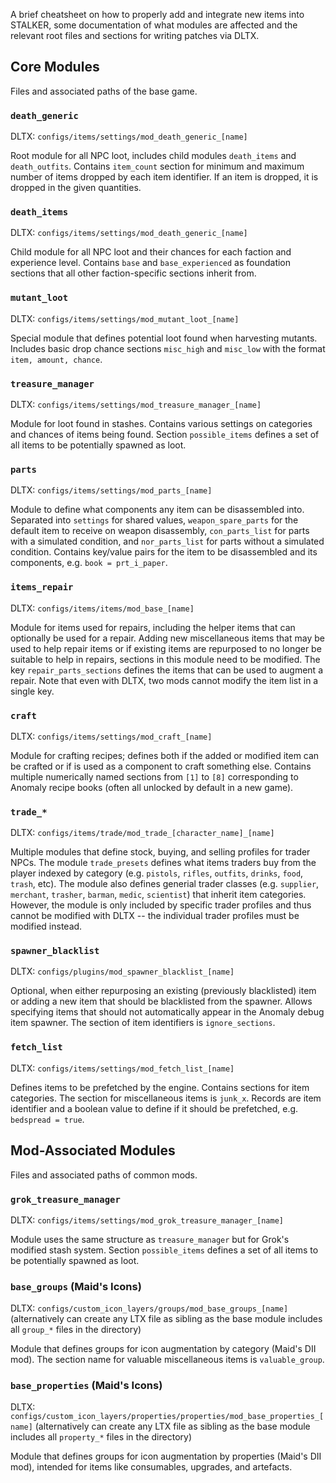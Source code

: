 A brief cheatsheet on how to properly add and integrate new items into STALKER, some documentation of what modules are affected and the relevant root files and sections for writing patches via DLTX.

## Core Modules

Files and associated paths of the base game.

### `death_generic`

DLTX: `configs/items/settings/mod_death_generic_[name]`

Root module for all NPC loot, includes child modules `death_items` and `death_outfits`. Contains `item_count` section for minimum and maximum number of items dropped by each item identifier. If an item is dropped, it is dropped in the given quantities.

### `death_items`

DLTX: `configs/items/settings/mod_death_generic_[name]`

Child module for all NPC loot and their chances for each faction and experience level. Contains `base` and `base_experienced` as foundation sections that all other faction-specific sections inherit from.

### `mutant_loot`

DLTX: `configs/items/settings/mod_mutant_loot_[name]`

Special module that defines potential loot found when harvesting mutants. Includes basic drop chance sections `misc_high` and `misc_low` with the format `item, amount, chance`.

### `treasure_manager`

DLTX: `configs/items/settings/mod_treasure_manager_[name]`

Module for loot found in stashes. Contains various settings on categories and chances of items being found. Section `possible_items` defines a set of all items to be potentially spawned as loot.

### `parts`

DLTX: `configs/items/settings/mod_parts_[name]`

Module to define what components any item can be disassembled into. Separated into `settings` for shared values, `weapon_spare_parts` for the default item to receive on weapon disassembly, `con_parts_list` for parts with a simulated condition, and `nor_parts_list` for parts without a simulated condition. Contains key/value pairs for the item to be disassembled and its components, e.g. `book = prt_i_paper`.

### `items_repair`

DLTX: `configs/items/items/mod_base_[name]`

Module for items used for repairs, including the helper items that can optionally be used for a repair. Adding new miscellaneous items that may be used to help repair items or if existing items are repurposed to no longer be suitable to help in repairs, sections in this module need to be modified. The key `repair_parts_sections` defines the items that can be used to augment a repair. Note that even with DLTX, two mods cannot modify the item list in a single key.

### `craft`

DLTX: `configs/items/settings/mod_craft_[name]`

Module for crafting recipes; defines both if the added or modified item can be crafted or if is used as a component to craft something else. Contains multiple numerically named sections from `[1]` to `[8]` corresponding to Anomaly recipe books (often all unlocked by default in a new game).

### `trade_*`

DLTX: `configs/items/trade/mod_trade_[character_name]_[name]`

Multiple modules that define stock, buying, and selling profiles for trader NPCs. The module `trade_presets` defines what items traders buy from the player indexed by category (e.g. `pistols`, `rifles`, `outfits`, `drinks`, `food`, `trash`, etc). The module also defines generial trader classes (e.g. `supplier`, `merchant`, `trasher`, `barman`, `medic`, `scientist`) that inherit item categories. However, the module is only included by specific trader profiles and thus cannot be modified with DLTX -- the individual trader profiles must be modified instead.

### `spawner_blacklist`

DLTX: `configs/plugins/mod_spawner_blacklist_[name]`

Optional, when either repurposing an existing (previously blacklisted) item or adding a new item that should be blacklisted from the spawner. Allows specifying items that should not automatically appear in the Anomaly debug item spawner. The section of item identifiers is `ignore_sections`.

### `fetch_list`

DLTX: `configs/items/settings/mod_fetch_list_[name]`

Defines items to be prefetched by the engine. Contains sections for item categories. The section for miscellaneous items is `junk_x`. Records are item identifier and a boolean value to define if it should be prefetched, e.g. `bedspread = true`.

## Mod-Associated Modules

Files and associated paths of common mods.

### `grok_treasure_manager`

DLTX: `configs/items/settings/mod_grok_treasure_manager_[name]`

Module uses the same structure as `treasure_manager` but for Grok's modified stash system. Section `possible_items` defines a set of all items to be potentially spawned as loot.

### `base_groups` (Maid's Icons)

DLTX: `configs/custom_icon_layers/groups/mod_base_groups_[name]` (alternatively can create any LTX file as sibling as the base module includes all `group_*` files in the directory)

Module that defines groups for icon augmentation by category (Maid's DII mod). The section name for valuable miscellaneous items is `valuable_group`.

### `base_properties` (Maid's Icons)

DLTX: `configs/custom_icon_layers/properties/properties/mod_base_properties_[name]` (alternatively can create any LTX file as sibling as the base module includes all `property_*` files in the directory)

Module that defines groups for icon augmentation by properties (Maid's DII mod), intended for items like consumables, upgrades, and artefacts.
